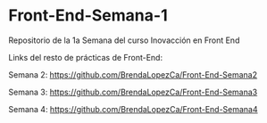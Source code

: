 # Front-End-Semana-1
Repositorio de la 1a Semana del curso Inovacción en Front End

Links del resto de prácticas de Front-End: 

Semana 2: https://github.com/BrendaLopezCa/Front-End-Semana2

Semana 3: https://github.com/BrendaLopezCa/Front-End-Semana3

Semana 4: https://github.com/BrendaLopezCa/Front-End-Semana4
